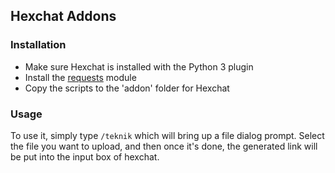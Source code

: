 ## Hexchat Addons

### Installation

* Make sure Hexchat is installed with the Python 3 plugin
* Install the [requests](http://docs.python-requests.org/en/master/) module
* Copy the scripts to the 'addon' folder for Hexchat


### Usage

To use it, simply type `/teknik` which will bring up a file dialog prompt.  Select the file you want to upload, and then once it's done, the generated link will be put into the input box of hexchat.